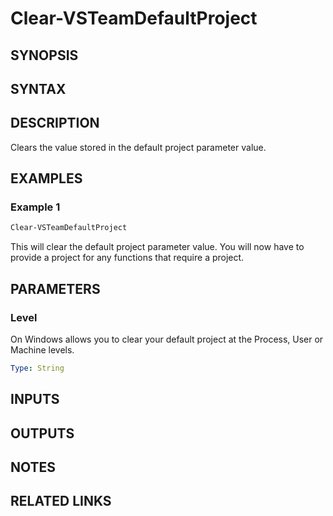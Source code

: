 <!-- #include "./common/header.md" -->

# Clear-VSTeamDefaultProject

## SYNOPSIS

<!-- #include "./synopsis/Clear-VSTeamDefaultProject.md" -->

## SYNTAX

## DESCRIPTION

Clears the value stored in the default project parameter value.

## EXAMPLES

### Example 1

```powershell
Clear-VSTeamDefaultProject
```

This will clear the default project parameter value. You will now have to provide a project for any functions that require a project.

## PARAMETERS

### Level

On Windows allows you to clear your default project at the Process, User or Machine levels.

```yaml
Type: String
```

## INPUTS

## OUTPUTS

## NOTES

<!-- #include "./common/prerequisites.md" -->

## RELATED LINKS

<!-- #include "./common/related.md" -->

